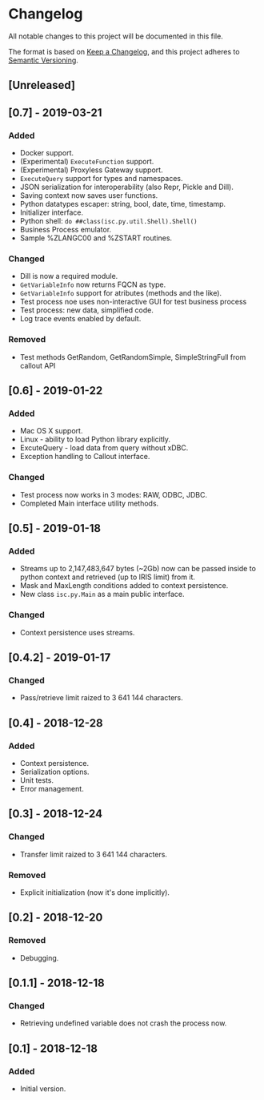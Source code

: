 # Changelog
All notable changes to this project will be documented in this file.

The format is based on [Keep a Changelog](https://keepachangelog.com/en/1.0.0/),
and this project adheres to [Semantic Versioning](https://semver.org/spec/v2.0.0.html).


## [Unreleased]

## [0.7] - 2019-03-21
### Added
- Docker support.
- (Experimental) `ExecuteFunction` support.
- (Experimental) Proxyless Gateway support. 
- `ExecuteQuery` support for types and namespaces.
- JSON serialization for interoperability (also Repr, Pickle and Dill).
- Saving context now saves user functions.
- Python datatypes escaper: string, bool, date, time, timestamp.
- Initializer interface.
- Python shell: `do ##class(isc.py.util.Shell).Shell()`
- Business Process emulator.
- Sample %ZLANGC00 and %ZSTART routines.

### Changed
- Dill is now a required module.
- `GetVariableInfo` now returns FQCN as type.
- `GetVariableInfo` support for atributes (methods and the like).
- Test process noe uses non-interactive GUI for test business process
- Test process: new data, simplified code.
- Log trace events enabled by default.

### Removed
- Test methods GetRandom, GetRandomSimple, SimpleStringFull from callout API


## [0.6] - 2019-01-22
### Added
- Mac OS X support.
- Linux - ability to load Python library explicitly.
- ExcuteQuery - load data from query without xDBC.
- Exception handling to Callout interface.

### Changed
- Test process now works in 3 modes: RAW, ODBC, JDBC.
- Completed Main interface utility methods.

## [0.5] - 2019-01-18
### Added
- Streams up to 2,147,483,647 bytes (~2Gb) now can be passed inside to python context and retrieved (up to IRIS limit) from it.
- Mask and MaxLength conditions added to context persistence.
- New class `isc.py.Main` as a main public interface.

### Changed
- Context persistence uses streams.

## [0.4.2] - 2019-01-17
### Changed
- Pass/retrieve limit raized to 3 641 144 characters.

## [0.4] - 2018-12-28
### Added
- Context persistence.
- Serialization options.
- Unit tests.
- Error management.

## [0.3] - 2018-12-24
### Changed
- Transfer limit raized to 3 641 144 characters.

### Removed
- Explicit initialization (now it's done implicitly).

## [0.2] - 2018-12-20
### Removed
- Debugging.

## [0.1.1] - 2018-12-18
### Changed
- Retrieving undefined variable does not crash the process now.

## [0.1] - 2018-12-18
### Added
- Initial version.
